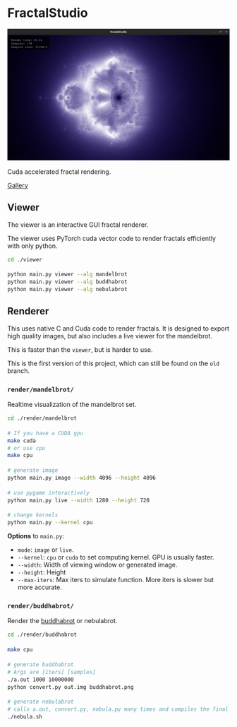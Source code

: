 # FractalStudio

![](https://github.com/phuang1024/FractalStudio/blob/master/gallery/ViewerBuddhabrot.jpg?raw=true)

Cuda accelerated fractal rendering.

[Gallery](https://github.com/phuang1024/FractalStudio/tree/master/gallery)


## Viewer

The viewer is an interactive GUI fractal renderer.

The viewer uses PyTorch cuda vector code to render fractals efficiently with
only python.

```bash
cd ./viewer

python main.py viewer --alg mandelbrot
python main.py viewer --alg buddhabrot
python main.py viewer --alg nebulabrot
```


## Renderer

This uses native C and Cuda code to render fractals. It is designed to export
high quality images, but also includes a live viewer for the mandelbrot.

This is faster than the `viewer`, but is harder to use.

This is the first version of this project, which can still be found on the `old`
branch.

### `render/mandelbrot/`

Realtime visualization of the mandelbrot set.

```bash
cd ./render/mandelbrot

# If you have a CUDA gpu
make cuda
# or use cpu
make cpu

# generate image
python main.py image --width 4096 --height 4096

# use pygame interactively
python main.py live --width 1280 --height 720

# change kernels
python main.py --kernel cpu
```

**Options** to `main.py`:

- `mode`: `image` or `live`.
- `--kernel`: `cpu` or `cuda` to set computing kernel. GPU is usually faster.
- `--width`: Width of viewing window or generated image.
- `--height`: Height
- `--max-iters`: Max iters to simulate function. More iters is slower but more accurate.

### `render/buddhabrot/`

Render the [buddhabrot](https://en.wikipedia.org/wiki/Buddhabrot) or nebulabrot.

```bash
cd ./render/buddhabrot

make cpu

# generate buddhabrot
# Args are [iters] [samples]
./a.out 1000 10000000
python convert.py out.img buddhabrot.png

# generate nebulabrot
# calls a.out, convert.py, nebula.py many times and compiles the final image.
./nebula.sh
```
